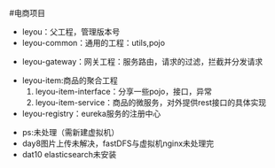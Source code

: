 #电商项目
+ leyou：父工程，管理版本号
+ leyou-common：通用的工程：utils,pojo
- leyou-gateway：网关工程：服务路由，请求的过滤，拦截并分发请求
* leyou-item:商品的聚合工程
    1. leyou-item-interface：分享一些pojo，接口，异常
    2. leyou-item-service：商品的微服务，对外提供rest接口的具体实现
* leyou-registry：eureka服务的注册中心

- ps:未处理（需新建虚拟机）
- day8图片上传未解决，fastDFS与虚拟机nginx未处理完
- dat10 elasticsearch未安装

